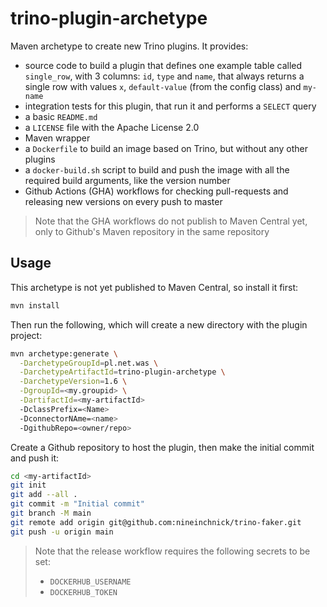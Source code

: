 # trino-plugin-archetype

Maven archetype to create new Trino plugins. It provides:
* source code to build a plugin that defines one example table called `single_row`, with 3 columns: `id`, `type` and `name`, that always returns a single row with values `x`, `default-value` (from the config class) and `my-name`
* integration tests for this plugin, that run it and performs a `SELECT` query
* a basic `README.md`
* a `LICENSE` file with the Apache License 2.0
* Maven wrapper
* a `Dockerfile` to build an image based on Trino, but without any other plugins
* a `docker-build.sh` script to build and push the image with all the required build arguments, like the version number
* Github Actions (GHA) workflows for checking pull-requests and releasing new versions on every push to master

> Note that the GHA workflows do not publish to Maven Central yet, only to Github's Maven repository in the same repository

## Usage

This archetype is not yet published to Maven Central, so install it first:

```bash
mvn install
```

Then run the following, which will create a new directory with the plugin project:

```bash
mvn archetype:generate \
  -DarchetypeGroupId=pl.net.was \
  -DarchetypeArtifactId=trino-plugin-archetype \
  -DarchetypeVersion=1.6 \
  -DgroupId=<my.groupid> \
  -DartifactId=<my-artifactId>
  -DclassPrefix=<Name>
  -DconnectorNAme=<name>
  -DgithubRepo=<owner/repo>
```

Create a Github repository to host the plugin, then make the initial commit and push it:

```bash
cd <my-artifactId>
git init
git add --all .
git commit -m "Initial commit"
git branch -M main
git remote add origin git@github.com:nineinchnick/trino-faker.git
git push -u origin main
```

> Note that the release workflow requires the following secrets to be set:
> * `DOCKERHUB_USERNAME`
> * `DOCKERHUB_TOKEN`
